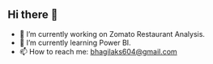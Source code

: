 ## Hi there 👋

<!--
**Bhagya-laks/Bhagya-laks** is a ✨ _special_ ✨ repository because its `README.md` (this file) appears on your GitHub profile.

Here are some ideas to get you started:
-->

- 🔭 I’m currently working on Zomato Restaurant Analysis.
- 🌱 I’m currently learning Power BI.
- 📫 How to reach me: bhagilaks604@gmail.com



